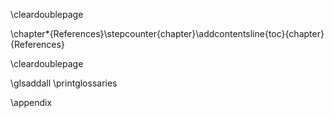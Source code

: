 
\cleardoublepage

\chapter*{References}\stepcounter{chapter}\addcontentsline{toc}{chapter}{References}

<div id="refs"></div>

\cleardoublepage

\glsaddall
\printglossaries

\appendix
